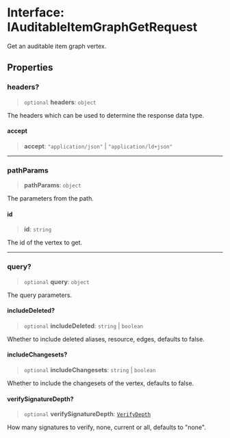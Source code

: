 # Interface: IAuditableItemGraphGetRequest

Get an auditable item graph vertex.

## Properties

### headers?

> `optional` **headers**: `object`

The headers which can be used to determine the response data type.

#### accept

> **accept**: `"application/json"` \| `"application/ld+json"`

***

### pathParams

> **pathParams**: `object`

The parameters from the path.

#### id

> **id**: `string`

The id of the vertex to get.

***

### query?

> `optional` **query**: `object`

The query parameters.

#### includeDeleted?

> `optional` **includeDeleted**: `string` \| `boolean`

Whether to include deleted aliases, resource, edges, defaults to false.

#### includeChangesets?

> `optional` **includeChangesets**: `string` \| `boolean`

Whether to include the changesets of the vertex, defaults to false.

#### verifySignatureDepth?

> `optional` **verifySignatureDepth**: [`VerifyDepth`](../type-aliases/VerifyDepth.md)

How many signatures to verify, none, current or all, defaults to "none".
